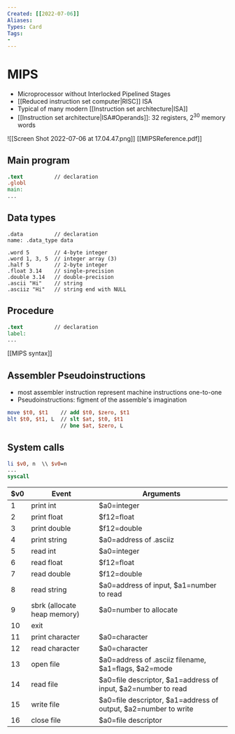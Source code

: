 ```yaml
---
Created: [[2022-07-06]]
Aliases: 
Types: Card
Tags: 
- 
---
```

# MIPS
- Microprocessor without Interlocked Pipelined Stages
- [[Reduced instruction set computer|RISC]] ISA
- Typical of many modern [[Instruction set architecture|ISA]]
- [[Instruction set architecture|ISA#Operands]]: 32 registers, $2^{30}$ memory words

![[Screen Shot 2022-07-06 at 17.04.47.png]]
[[MIPSReference.pdf]]
## Main program
```MIPS
.text          // declaration
.globl
main:
...
```
## Data types
```
.data          // declaration
name: .data_type data

.word 5        // 4-byte integer
.word 1, 3, 5  // integer array (3)
.half 5        // 2-byte integer
.float 3.14    // single-precision
.double 3.14   // double-precision
.ascii "Hi"    // string
.asciiz "Hi"   // string end with NULL
```
## Procedure
```MIPS
.text          // declaration
label:
...
```
[[MIPS syntax]]
## Assembler Pseudoinstructions
- most assembler instruction represent machine instructions one-to-one
- Pseudoinstructions: figment of the assemble's imagination
```MIPS
move $t0, $t1    // add $t0, $zero, $t1
blt $t0, $t1, L  // slt $at, $t0, $t1
                 // bne $at, $zero, L
```
## System calls
```MIPS
li $v0, n  \\ $v0=n
...
syscall
```
| $v0 | Event                       | Arguments                                                       |
| --- | --------------------------- | --------------------------------------------------------------- |
| 1   | print int                   | $a0=integer                                                     |
| 2   | print float                 | $f12=float                                                      |
| 3   | print double                | $f12=double                                                     |
| 4   | print string                | $a0=address of .asciiz                                          |
| 5   | read int                    | $a0=integer                                                     |
| 6   | read float                  | $f12=float                                                      |
| 7   | read double                 | $f12=double                                                     |
| 8   | read string                 | $a0=address of input, $a1=number to read                        |
| 9   | sbrk (allocate heap memory) | $a0=number to allocate                                          |
| 10  | exit                        |                                                                 |
| 11  | print character             | $a0=character                                                   |
| 12  | read character              | $a0=character                                                   |
| 13  | open file                   | $a0=address of .asciiz filename, $a1=flags, $a2=mode            |
| 14  | read file                   | $a0=file descriptor, $a1=address of input, $a2=number to read   |
| 15  | write file                  | $a0=file descriptor, $a1=address of output, $a2=number to write |
| 16  | close file                  | $a0=file descriptor                                             |
